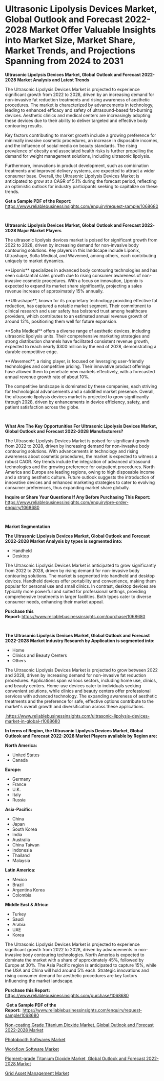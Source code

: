 <p><h1>Ultrasonic Lipolysis Devices Market, Global Outlook and Forecast 2022-2028 Market Offer Valuable Insights into Market Size, Market Share, Market Trends, and Projections Spanning from 2024 to 2031</h1></p><p><strong>Ultrasonic Lipolysis Devices Market, Global Outlook and Forecast 2022-2028 Market Analysis and Latest Trends</strong></p>
<p><p>The Ultrasonic Lipolysis Devices Market is projected to experience significant growth from 2022 to 2028, driven by an increasing demand for non-invasive fat reduction treatments and rising awareness of aesthetic procedures. The market is characterized by advancements in technology, leading to enhanced efficacy and safety of ultrasound-based fat-burning devices. Aesthetic clinics and medical centers are increasingly adopting these devices due to their ability to deliver targeted and effective body contouring results.</p><p>Key factors contributing to market growth include a growing preference for minimally invasive cosmetic procedures, an increase in disposable incomes, and the influence of social media on beauty standards. The rising prevalence of obesity and associated health risks is further propelling the demand for weight management solutions, including ultrasonic lipolysis.</p><p>Furthermore, innovations in product development, such as combination treatments and improved delivery systems, are expected to attract a wider consumer base. Overall, the Ultrasonic Lipolysis Devices Market is anticipated to grow at a CAGR of 5.1% during the forecast period, reflecting an optimistic outlook for industry participants seeking to capitalize on these trends.</p></p>
<p><strong>Get a Sample PDF of the Report:&nbsp;</strong> <a href="https://www.reliablebusinessinsights.com/enquiry/request-sample/1068680">https://www.reliablebusinessinsights.com/enquiry/request-sample/1068680</a></p>
<p>&nbsp;</p>
<p><strong>Ultrasonic Lipolysis Devices Market, Global Outlook and Forecast 2022-2028 Major Market Players</strong></p>
<p><p>The ultrasonic lipolysis devices market is poised for significant growth from 2022 to 2028, driven by increasing demand for non-invasive body contouring solutions. Key players in this landscape include Liponix, Ultrashape, Solta Medical, and Wavemed, among others, each contributing uniquely to market dynamics.</p><p>**Liponix** specializes in advanced body contouring technologies and has seen substantial sales growth due to rising consumer awareness of non-invasive cosmetic procedures. With a focus on innovation, Liponix is expected to expand its market share significantly, projecting a sales revenue increase of approximately 15% annually.</p><p>**Ultrashape**, known for its proprietary technology providing effective fat reduction, has captured a notable market segment. Their commitment to clinical research and user safety has bolstered trust among healthcare providers, which contributes to an estimated annual revenue growth of around 12%, positioning them well for future expansion.</p><p>**Solta Medical** offers a diverse range of aesthetic devices, including ultrasonic lipolysis units. Their comprehensive marketing strategies and strong distribution channels have facilitated consistent revenue growth, expected to reach nearly $300 million by the end of 2028, demonstrating a durable competitive edge.</p><p>**Wavemed**, a rising player, is focused on leveraging user-friendly technologies and competitive pricing. Their innovative product offerings have allowed them to penetrate new markets effectively, with a forecasted annual revenue growth rate of about 10%.</p><p>The competitive landscape is dominated by these companies, each striving for technological advancements and a solidified market presence. Overall, the ultrasonic lipolysis devices market is projected to grow significantly through 2028, driven by enhancements in device efficiency, safety, and patient satisfaction across the globe.</p></p>
<p>&nbsp;</p>
<p><strong>What Are The Key Opportunities For Ultrasonic Lipolysis Devices Market, Global Outlook and Forecast 2022-2028 Manufacturers?</strong></p>
<p><p>The Ultrasonic Lipolysis Devices Market is poised for significant growth from 2022 to 2028, driven by increasing demand for non-invasive body contouring solutions. With advancements in technology and rising awareness about cosmetic procedures, the market is expected to witness a robust CAGR. Key trends include the integration of advanced ultrasound technologies and the growing preference for outpatient procedures. North America and Europe are leading regions, owing to high disposable income and a strong aesthetic culture. Future outlook suggests the introduction of innovative devices and enhanced marketing strategies to cater to evolving consumer preferences, thus expanding market share globally.</p></p>
<p><strong>Inquire or Share Your Questions If Any Before Purchasing This Report:</strong> <a href="https://www.reliablebusinessinsights.com/enquiry/pre-order-enquiry/1068680">https://www.reliablebusinessinsights.com/enquiry/pre-order-enquiry/1068680</a></p>
<p>&nbsp;</p>
<p><strong>Market Segmentation</strong></p>
<p><strong>The Ultrasonic Lipolysis Devices Market, Global Outlook and Forecast 2022-2028 Market Analysis by types is segmented into:</strong></p>
<p><ul><li>Handheld</li><li>Desktop</li></ul></p>
<p><p>The Ultrasonic Lipolysis Devices Market is anticipated to grow significantly from 2022 to 2028, driven by rising demand for non-invasive body contouring solutions. The market is segmented into handheld and desktop devices. Handheld devices offer portability and convenience, making them popular for personal use and small clinics. In contrast, desktop devices are typically more powerful and suited for professional settings, providing comprehensive treatments in larger facilities. Both types cater to diverse consumer needs, enhancing their market appeal.</p></p>
<p><strong>Purchase this Report:&nbsp;</strong><a href="https://www.reliablebusinessinsights.com/purchase/1068680">https://www.reliablebusinessinsights.com/purchase/1068680</a></p>
<p>&nbsp;</p>
<p><strong>The Ultrasonic Lipolysis Devices Market, Global Outlook and Forecast 2022-2028 Market Industry Research by Application is segmented into:</strong></p>
<p><ul><li>Home</li><li>Clinics and Beauty Centers</li><li>Others</li></ul></p>
<p><p>The Ultrasonic Lipolysis Devices Market is projected to grow between 2022 and 2028, driven by increasing demand for non-invasive fat reduction procedures. Applications span various sectors, including home use, clinics, and beauty centers. Home-use devices cater to individuals seeking convenient solutions, while clinics and beauty centers offer professional services with advanced technology. The expanding awareness of aesthetic treatments and the preference for safe, effective options contribute to the market's overall growth and diversification across these applications.</p></p>
<p><a href="https://www.reliablebusinessinsights.com/ultrasonic-lipolysis-devices-market-in-global-r1068680">&nbsp;https://www.reliablebusinessinsights.com/ultrasonic-lipolysis-devices-market-in-global-r1068680</a></p>
<p><strong>In terms of Region, the Ultrasonic Lipolysis Devices Market, Global Outlook and Forecast 2022-2028 Market Players available by Region are:</strong></p>
<p>
    <p> <strong> North America: </strong>
        <ul>
            <li>United States</li>
            <li>Canada</li>
        </ul>
        </p> 
    <p> <strong> Europe: </strong>
        <ul>
            <li>Germany</li>
            <li>France</li>
            <li>U.K.</li>
            <li>Italy</li>
            <li>Russia</li>
        </ul>
        </p> 
    <p> <strong> Asia-Pacific: </strong>
        <ul>
            <li>China</li>
            <li>Japan</li>
            <li>South Korea</li>
            <li>India</li>
            <li>Australia</li>
            <li>China Taiwan</li>
            <li>Indonesia</li>
            <li>Thailand</li>
            <li>Malaysia</li>
        </ul>
        </p> 
    <p> <strong> Latin America: </strong>
        <ul>
            <li>Mexico</li>
            <li>Brazil</li>
            <li>Argentina Korea</li>
            <li>Colombia</li>
        </ul>
        </p> 
    <p> <strong> Middle East & Africa: </strong>
        <ul>
            <li>Turkey</li>
            <li>Saudi</li>
            <li>Arabia</li>
            <li>UAE</li>
            <li>Korea</li>
        </ul>
    </p>
    </p>
<p><p>The Ultrasonic Lipolysis Devices Market is projected to experience significant growth from 2022 to 2028, driven by advancements in non-invasive body contouring technologies. North America is expected to dominate the market with a share of approximately 45%, followed by Europe at 30%. The Asia Pacific region is anticipated to capture 15%, while the USA and China will hold around 5% each. Strategic innovations and rising consumer demand for aesthetic procedures are key factors influencing the market landscape.</p></p>
<p><strong>Purchase this Report: </strong><a href="https://www.reliablebusinessinsights.com/purchase/1068680">https://www.reliablebusinessinsights.com/purchase/1068680</a></p>
<p>&nbsp;<strong>Get a Sample PDF of the Report:&nbsp;&nbsp;</strong><a href="https://www.reliablebusinessinsights.com/enquiry/request-sample/1068680">https://www.reliablebusinessinsights.com/enquiry/request-sample/1068680</a></p>
<p><strong></strong></p>
<p><p><a href="https://github.com/kaiserrayhan25/Market-Research-Report-List-2/blob/main/non-coating-grade-titanium-dioxide-market-global-outlook-and-forecast-2022-2028-market.md">Non-coating Grade Titanium Dioxide Market, Global Outlook and Forecast 2022-2028 Market</a></p><p><a href="https://www.linkedin.com/pulse/booming-photobooth-softwares-market-sector-analysis-growth-qf4sc?trackingId=QzPQQbBtT9Wj%2FwDbaJz3Dg%3D%3D">Photobooth Softwares Market</a></p><p><a href="https://www.linkedin.com/pulse/in-depth-analysis-global-workflow-software-market-scope-d7ugc?trackingId=%2Bzf0NYajREmYdiUdZ0OOdA%3D%3D">Workflow Software Market</a></p><p><a href="https://github.com/juniordelafrance/Market-Research-Report-List-4/blob/main/pigment-grade-titanium-dioxide-market-global-outlook-and-forecast-2022-2028-market.md">Pigment-grade Titanium Dioxide Market, Global Outlook and Forecast 2022-2028 Market</a></p><p><a href="https://www.linkedin.com/pulse/global-grid-asset-management-market-focus-product-type-classic-d34ec?trackingId=cEJtFiD9R9KW8v4WBlXeQw%3D%3D">Grid Asset Management Market</a></p></p>